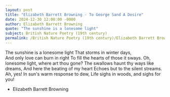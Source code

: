 ```yaml
---
layout: post
title: "Elizabeth Barrett Browning - To George Sand A Desire"
date: 2024-12-30 12:00:00 -0000
author: Elizabeth Barrett Browning
quote: "The sunshine is a lonesome light"
subject: British Nature Poetry (19th century)
permalink: /British Nature Poetry (19th century)/Elizabeth Barrett Browning/Elizabeth Barrett Browning - To George Sand A Desire
---
```


The sunshine is a lonesome light
That storms in winter days,  
And only love can burn in right
To fill the hearts of those it sways.
Oh, lonesome light, where art thou gone?
The swallows haunt thy ways like dreams,
And here the beating of my heart
Echoes but to the silent streams.
Ah, yes! In sun's warm response to dew,
Life sighs in woods, and sighs for you!

- Elizabeth Barrett Browning
